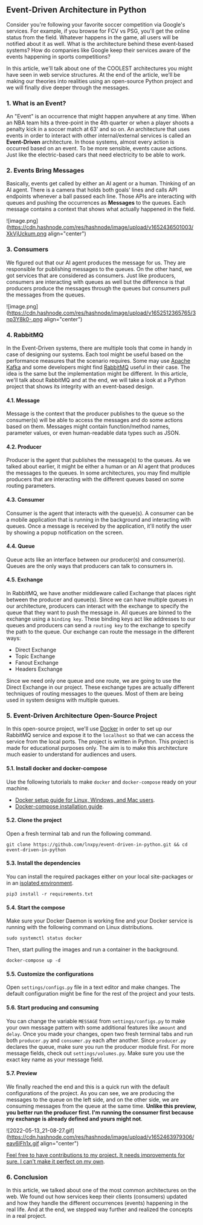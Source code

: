 ## Event-Driven Architecture in Python

Consider you're following your favorite soccer competition via Google's services. For example, if you browse for FCV vs PSG, you'll get the online status from the field. Whatever happens in the game, all users will be notified about it as well. What is the architecture behind these event-based systems? How do companies like Google keep their services aware of the events happening in sports competitions?

In this article, we'll talk about one of the COOLEST architectures you might have seen in web service structures. At the end of the article, we'll be making our theories into realities using an open-source Python project and we will finally dive deeper through the messages.

### 1. What is an Event?
An "Event" is an occurrence that might happen anywhere at any time. When an NBA team hits a three-point in the 4th quarter or when a player shoots a penalty kick in a soccer match at 63' and so on. An architecture that uses events in order to interact with other internal/external services is called an **Event-Driven** architecture. In those systems, almost every action is occurred based on an event. To be more sensible, events cause actions. Just like the electric-based cars that need electricity to be able to work.

### 2. Events Bring Messages
Basically, events get called by either an AI agent or a human. Thinking of an AI agent. There is a camera that holds both goals' lines and calls API endpoints whenever a ball passed each line. Those APIs are interacting with queues and pushing the occurrences as **Messages** to the queues. Each message contains a context that shows what actually happened in the field.

![image.png](https://cdn.hashnode.com/res/hashnode/image/upload/v1652436501003/XkVjUckum.png align="center")

### 3. Consumers
We figured out that our AI agent produces the message for us. They are responsible for publishing messages to the queues. On the other hand, we got services that are considered as consumers. Just like producers, consumers are interacting with queues as well but the difference is that producers produce the messages through the queues but consumers pull the messages from the queues.

![image.png](https://cdn.hashnode.com/res/hashnode/image/upload/v1652512365765/3np3Y8k0-.png align="center")

### 4. RabbitMQ
In the Event-Driven systems, there are multiple tools that come in handy in case of designing our systems. Each tool might be useful based on the performance measures that the scenario requires. Some may use [Apache Kafka](https://kafka.apache.org/) and some developers might find [RabbitMQ](https://www.rabbitmq.com/) useful in their case. The idea is the same but the implementation might be different. In this article, we'll talk about RabbitMQ and at the end, we will take a look at a Python project that shows its integrity with an event-based design.

#### 4.1. Message
Message is the context that the producer publishes to the queue so the consumer(s) will be able to access the messages and do some actions based on them. Messages might contain function/method names, parameter values, or even human-readable data types such as JSON.

#### 4.2. Producer
Producer is the agent that publishes the message(s) to the queues. As we talked about earlier, it might be either a human or an AI agent that produces the messages to the queues. In some architectures, you may find multiple producers that are interacting with the different queues based on some routing parameters.

#### 4.3. Consumer
Consumer is the agent that interacts with the queue(s). A consumer can be a mobile application that is running in the background and interacting with queues. Once a message is received by the application, it'll notify the user by showing a popup notification on the screen.

#### 4.4. Queue
Queue acts like an interface between our producer(s) and consumer(s). Queues are the only ways that producers can talk to consumers in.

#### 4.5. Exchange
In RabbitMQ, we have another middleware called Exchange that places right between the producer and queue(s). Since we can have multiple queues in our architecture, producers can interact with the exchange to specify the queue that they want to push the message in. All queues are binned to the exchange using a `binding key`. These binding keys act like addresses to our queues and producers can send a `routing key` to the exchange to specify the path to the queue. Our exchange can route the message in the different ways:

- Direct Exchange
- Topic Exchange
- Fanout Exchange
- Headers Exchange

Since we need only one queue and one route, we are going to use the Direct Exchange in our project. These exchange types are actually different techniques of routing messages to the queues. Most of them are being used in system designs with multiple queues.

### 5. Event-Driven Architecture Open-Source Project
In this open-source project, we'll use [Docker](https://docker.com) in order to set up our RabbitMQ service and expose it to the `localhost` so that we can access the service from the local ports. The project is written in Python. This project is made for educational purposes only. The aim is to make this architecture much easier to understand for audiences and users. 

#### 5.1. Install docker and docker-compose

Use the following tutorials to make `docker` and `docker-compose` ready on your machine.

- [Docker setup guide for Linux, Windows, and Mac users](https://docs.docker.com/get-docker/).
- [Docker-compose installation guide](https://docs.docker.com/compose/install/).

#### 5.2. Clone the project

Open a fresh terminal tab and run the following command.

```shell
git clone https://github.com/lnxpy/event-driven-in-python.git && cd event-driven-in-python
```

#### 5.3. Install the dependencies
You can install the required packages either on your local site-packages or in an [isolated environment](https://docs.python.org/3/library/venv.html).

```shell
pip3 install -r requirements.txt
```

#### 5.4. Start the compose
Make sure your Docker Daemon is working fine and your Docker service is running with the following command on Linux distributions.

```shell
sudo systemctl status docker
```

Then, start pulling the images and run a container in the background.

```shell
docker-compose up -d
```

#### 5.5. Customize the configurations
Open `settings/configs.py` file in a text editor and make changes. The default configuration might be fine for the rest of the project and your tests.

#### 5.6. Start producing and consuming
You can change the variable `MESSAGE` from `settings/configs.py` to make your own message pattern with some additional features like `amount` and `delay`. Once you made your changes, open two fresh terminal tabs and run both `producer.py` and `consumer.py` each after another. Since `producer.py` declares the queue, make sure you run the producer module first. For more message fields, check out `settings/volumes.py`. Make sure you use the exact key name as your message field.

#### 5.7. Preview
We finally reached the end and this is a quick run with the default configurations of the project. As you can see, we are producing the messages to the queue on the left side, and on the other side, we are consuming messages from the queue at the same time. **Unlike this preview, you better run the producer first. I'm running the consumer first because my exchange is already defined and yours might not**.

![2022-05-13_21-08-27.gif](https://cdn.hashnode.com/res/hashnode/image/upload/v1652463979306/eav6lFh1x.gif align="center")

[Feel free to have contributions to my project. It needs improvements for sure. I can't make it perfect on my own](https://github.com/lnxpy/event-driven-in-python).

### 6. Conclusion
In this article, we talked about one of the most common architectures on the web. We found out how services keep their clients (consumers) updated and how they handle the different occurrences (events) happening in the real life. And at the end, we stepped way further and realized the concepts in a real project.